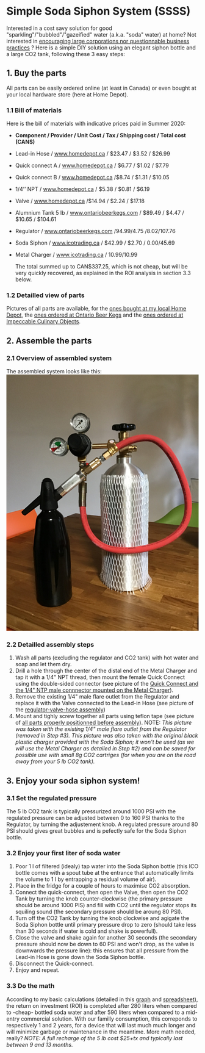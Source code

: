 # Simple Soda Siphon System (SSSS)
Interested in a cost savy solution for good "sparkling"/"bubbled"/"gazeified" water (a.k.a. "soda" water) at home? Not interested in [encouraging large corporations nor questionnable business practices](https://www.huffingtonpost.ca/entry/pepsico-sodastream-israel_n_5b7c00d7e4b018b93e97aba2?ri18n=true) ? Here is a simple DIY solution using an elegant siphon bottle and a large CO2 tank, following these 3 easy steps:

## 1. Buy the parts
All parts can be easily ordered online (at least in Canada) or even bought at your local hardware store (here at Home Depot).
### 1.1 Bill of materials
Here is the bill of materials with indicative prices paid in Summer 2020:
- **Component	/ Provider	/ Unit Cost	/ Tax	/ Shipping	cost / Total cost (CAN$)**
- Lead-in Hose	/ www.homedepot.ca	/ $23.47	/ $3.52		/ $26.99
- Quick connect A /	www.homedepot.ca	/ $6.77	/ $1.02		/ $7.79
- Quick connect B	/ www.homedepot.ca	/$8.74	/ $1.31		/ $10.05
- 1/4’’ NPT	/ www.homedepot.ca	/ $5.38	/ $0.81	/ $6.19
- Valve	/ www.homedepot.ca	/$14.94	/ $2.24	/ $17.18					
- Alumnium Tank 5 lb	/ www.ontariobeerkegs.com	/ $89.49	/ $4.47	/ $10.65	/ $104.61
- Regulator	/ www.ontariobeerkegs.com	/$94.99	/$4.75	/$8.02	/$107.76
- Soda Siphon	/ www.icotrading.ca	/ $42.99	/ $2.70	/ $0.00	/$45.69
- Metal Charger	/ www.icotrading.ca	/ $10.99			/$10.99
					
	The total summed up to CAN$337.25, which is not cheap, but will be very quickly recovered, as explained in the ROI analysis in section 3.3 below.
### 1.2 Detailled view of parts
Pictures of all parts are available, for the [ones bought at my local Home Depot](https://github.com/jvoix/MySodaSiphon/blob/master/%E1%B8%A8ome%20Depot.png), the [ones ordered at Ontario Beer Kegs](https://github.com/jvoix/MySodaSiphon/blob/master/Ontario%20Beer%20Kegs.png) and the [ones ordered at Impeccable Culinary Objects](https://github.com/jvoix/MySodaSiphon/blob/master/Impeccable%20Culinary%20Objects.png).


##	2. Assemble the parts
### 2.1 Overview of assembled system
The assembled system looks like this: 
![Overview of the assembled system](https://github.com/jvoix/MySodaSiphon/blob/master/Overview.jpg)
### 2.2 Detailled assembly steps
1. Wash all parts (excluding the regulator and CO2 tank) with hot water and soap and let them dry.
2. Drill a hole through the center of the distal end of the Metal Charger and tap it with a 1/4" NPT thread, then mount the female Quick Connect using the double-sided connector (see picture of the [Quick Connect and the 1/4" NTP male connnector mounted on the Metal Charger](https://github.com/jvoix/MySodaSiphon/blob/master/Quick-connect-charger-assembly.jpg)).
3. Remove the existing 1/4" male flare outlet from the Regulator and replace it with the Valve connected to the Lead-in Hose (see picture of the [regulator-valve-hose assembly](https://github.com/jvoix/MySodaSiphon/blob/master/Regulator-valve-tube-assembly.jpg))
4. Mount and tighly screw together all parts using teflon tape (see picture of [all parts properly positionned before assembly](https://github.com/jvoix/MySodaSiphon/blob/master/Overview_assembly.jpg)). NOTE: *This picture was taken with the existing 1/4" male flare outlet from the Regulator (removed in Step #3). This picture was also taken with the original black plastic charger provided with the Soda Siphon; it won't be used (as we will use the Metal Charger as detailed in Step #2) and can be saved for possible use with small 8g CO2 cartriges (for when you are on the road away from your 5 lb CO2 tank).*


##	3. Enjoy your soda siphon system!
### 3.1 Set the regulated pressure
The 5 lb CO2 tank is typically pressurized around 1000 PSI with the regulated pressure can be adjusted between 0 to 160 PSI thanks to the Regulator, by turning the adjustement knob. A regulated pressure around 80 PSI should gives great bubbles and is pefectly safe for the Soda Siphon bottle.
### 3.2 Enjoy your first liter of soda water
1. Poor 1 l of filtered (idealy) tap water into the Soda Siphon bottle (this ICO bottle comes with a spout tube at the entrance that automatically limits the volume to 1 l by entrapping a residual volume of air).
2. Place in the fridge for a couple of hours to maximise CO2 absorption.
3. Connect the quick-connect, then open the Valve, then open the CO2 Tank by turning the knob counter-clockwise (the primary pressure should be around 1000 PIS) and fill with CO2 until the regulator stops its squiling sound (the secondary pressure should be aroung 80 PSI).
4. Turn off the CO2 Tank by turning the knob clockwise and agigate the Soda Siphon bottle until primary pressure drop to zero (should take less than 30 seconds if water is cold and shake is powerfull).
5. Close the valve and shake again for another 30 seconds (the secondary pressure should now be down to 60 PSI and won't drop, as the valve is downwards the pressure line): this ensures that all pressure from the Lead-in Hose is gone down the Soda Siphon bottle.
6. Disconnect the Quick-connect.
7. Enjoy and repeat.
### 3.3 Do the math
According to my basic calculations (detailed in this [graph](https://github.com/jvoix/MySodaSiphon/blob/master/ROI_SSSS.png) and [spreadsheet](https://github.com/jvoix/MySodaSiphon/blob/master/ROI_SSSS.ods)), the return on investment (ROI) is completed after 280 liters when compared to -cheap- bottled soda water and after 590 liters when compared to a mid-entry commercial solution. With our familly consumption, this correponds to respectively 1 and 2 years, for a device that will last much much longer and will minimize garbage or maintenance in the meantime. More math needed, really?
*NOTE: A full recharge of the 5 lb cost $25+tx and typically last between 9 and 13 months.*



	


